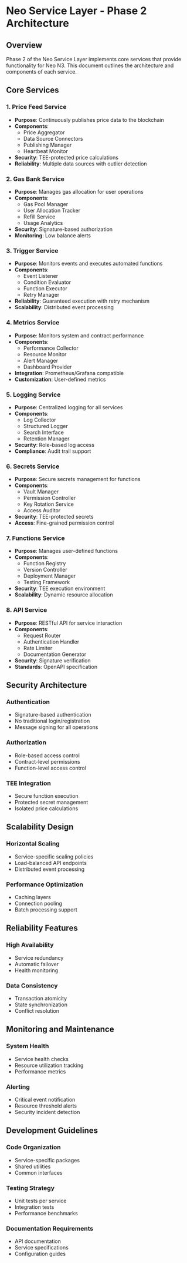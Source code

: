 # Neo Service Layer - Phase 2 Architecture

## Overview
Phase 2 of the Neo Service Layer implements core services that provide functionality for Neo N3. This document outlines the architecture and components of each service.

## Core Services

### 1. Price Feed Service
- **Purpose**: Continuously publishes price data to the blockchain
- **Components**:
  - Price Aggregator
  - Data Source Connectors
  - Publishing Manager
  - Heartbeat Monitor
- **Security**: TEE-protected price calculations
- **Reliability**: Multiple data sources with outlier detection

### 2. Gas Bank Service
- **Purpose**: Manages gas allocation for user operations
- **Components**:
  - Gas Pool Manager
  - User Allocation Tracker
  - Refill Service
  - Usage Analytics
- **Security**: Signature-based authorization
- **Monitoring**: Low balance alerts

### 3. Trigger Service
- **Purpose**: Monitors events and executes automated functions
- **Components**:
  - Event Listener
  - Condition Evaluator
  - Function Executor
  - Retry Manager
- **Reliability**: Guaranteed execution with retry mechanism
- **Scalability**: Distributed event processing

### 4. Metrics Service
- **Purpose**: Monitors system and contract performance
- **Components**:
  - Performance Collector
  - Resource Monitor
  - Alert Manager
  - Dashboard Provider
- **Integration**: Prometheus/Grafana compatible
- **Customization**: User-defined metrics

### 5. Logging Service
- **Purpose**: Centralized logging for all services
- **Components**:
  - Log Collector
  - Structured Logger
  - Search Interface
  - Retention Manager
- **Security**: Role-based log access
- **Compliance**: Audit trail support

### 6. Secrets Service
- **Purpose**: Secure secrets management for functions
- **Components**:
  - Vault Manager
  - Permission Controller
  - Key Rotation Service
  - Access Auditor
- **Security**: TEE-protected secrets
- **Access**: Fine-grained permission control

### 7. Functions Service
- **Purpose**: Manages user-defined functions
- **Components**:
  - Function Registry
  - Version Controller
  - Deployment Manager
  - Testing Framework
- **Security**: TEE execution environment
- **Scalability**: Dynamic resource allocation

### 8. API Service
- **Purpose**: RESTful API for service interaction
- **Components**:
  - Request Router
  - Authentication Handler
  - Rate Limiter
  - Documentation Generator
- **Security**: Signature verification
- **Standards**: OpenAPI specification

## Security Architecture

### Authentication
- Signature-based authentication
- No traditional login/registration
- Message signing for all operations

### Authorization
- Role-based access control
- Contract-level permissions
- Function-level access control

### TEE Integration
- Secure function execution
- Protected secret management
- Isolated price calculations

## Scalability Design

### Horizontal Scaling
- Service-specific scaling policies
- Load-balanced API endpoints
- Distributed event processing

### Performance Optimization
- Caching layers
- Connection pooling
- Batch processing support

## Reliability Features

### High Availability
- Service redundancy
- Automatic failover
- Health monitoring

### Data Consistency
- Transaction atomicity
- State synchronization
- Conflict resolution

## Monitoring and Maintenance

### System Health
- Service health checks
- Resource utilization tracking
- Performance metrics

### Alerting
- Critical event notification
- Resource threshold alerts
- Security incident detection

## Development Guidelines

### Code Organization
- Service-specific packages
- Shared utilities
- Common interfaces

### Testing Strategy
- Unit tests per service
- Integration tests
- Performance benchmarks

### Documentation Requirements
- API documentation
- Service specifications
- Configuration guides